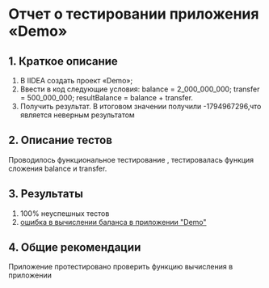 # Отчет о тестировании приложения «Demo»

## 1. Краткое описание 
1. В IIDEA создать проект «Demo»;
2. Ввести в код следующие условия:
balance = 2_000_000_000; 
transfer = 500_000_000;
resultBalance = balance + transfer.
3. Получить результат.
В итоговом значении получили -1794967296,что является неверным результатом

## 2. Описание тестов
Проводилось функциональное тестирование , тестировалась функция сложения balance и transfer.

## 3. Результаты 
1.	100%  неуспешных тестов
2.	[ошибка в вычислении баланса в приложении "Demo"](https://github.com/baturina/sun/issues/1#issue-752980729)

## 4. Общие рекомендации
Приложение протестировано
проверить функцию вычисления в приложении
